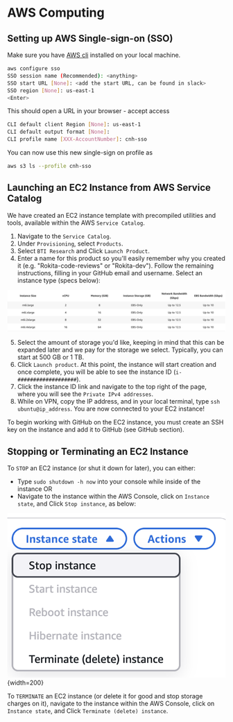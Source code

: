 # AWS Computing

## Setting up AWS Single-sign-on (SSO)

Make sure you have [AWS cli](https://docs.aws.amazon.com/cli/v1/userguide/install-macos.html) installed on your local machine.

```bash
aws configure sso
SSO session name (Recommended): <anything>
SSO start URL [None]: <add the start URL, can be found in slack>
SSO region [None]: us-east-1
<Enter>
```

This should open a URL in your browser - accept access

```bash
CLI default client Region [None]: us-east-1
CLI default output format [None]:
CLI profile name [XXX-AccountNumber]: cnh-sso
```

You can now use this new single-sign on profile as

```bash
aws s3 ls --profile cnh-sso
```

## Launching an EC2 Instance from AWS Service Catalog

We have created an EC2 instance template with precompiled utilities and tools, available within the AWS `Service Catalog`.

1. Navigate to the `Service Catalog`.
2. Under `Provisioning`, select `Products`.
3. Select `BTI Research` and Click `Launch Product`.
4. Enter a name for this product so you'll easily remember why you created it (e.g. "Rokita-code-reviews" or "Rokita-dev").
Follow the remaining instructions, filling in your GitHub email and username.
Select an instance type (specs below):

![instances](img/instances.png)

5. Select the amount of storage you'd like, keeping in mind that this can be expanded later and we pay for the storage we select.
Typically, you can start at 500 GB or 1 TB.
6. Click `Launch product`.
At this point, the instance will start creation and once complete, you will be able to see the instance ID (`i-###################`).
7. Click the instance ID link and navigate to the top right of the page, where you will see the `Private IPv4 addresses`.
8. While on VPN, copy the IP address, and in your local terminal, type `ssh ubuntu@ip_address`.
You are now connected to your EC2 instance!

To begin working with GitHub on the EC2 instance, you must create an SSH key on the instance and add it to GitHub (see GitHub section).

## Stopping or Terminating an EC2 Instance

To `STOP` an EC2 instance (or shut it down for later), you can either:

- Type `sudo shutdown -h now` into your console while inside of the instance OR
- Navigate to the instance within the AWS Console, click on `Instance state`, and Click `Stop instance`, as below:

![instance-state](img/instance-state.png){width=200}

To `TERMINATE` an EC2 instance (or delete it for good and stop storage charges on it), navigate to the instance within the AWS Console, click on `Instance state`, and Click `Terminate (delete) instance`.

